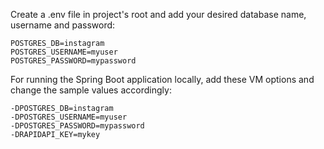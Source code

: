 Create a .env file in project's root and add your desired database name, username and password:  
```
POSTGRES_DB=instagram
POSTGRES_USERNAME=myuser
POSTGRES_PASSWORD=mypassword
```

For running the Spring Boot application locally, add these VM options and change the sample values accordingly:
```
-DPOSTGRES_DB=instagram
-DPOSTGRES_USERNAME=myuser
-DPOSTGRES_PASSWORD=mypassword
-DRAPIDAPI_KEY=mykey
```
